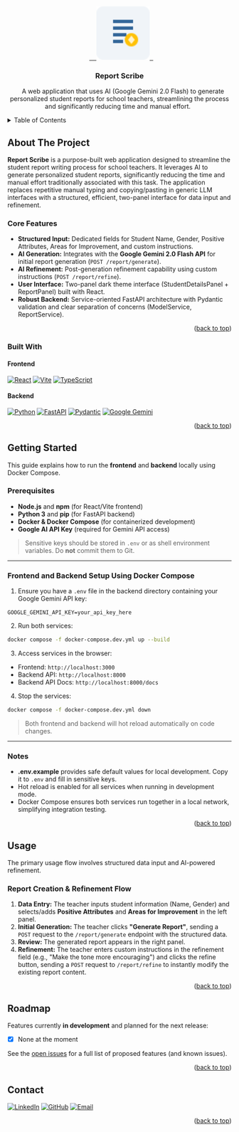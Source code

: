 <a id="readme-top"></a>

<div align="center">
  <a href="https://github.com/keithchewzk/report-scribe">
    <img src="frontend/public/report-scribe.svg" alt="Logo" width="120" height="120">
  </a>

<h3 align="center">Report Scribe</h3>

<p align="center">
    A web application that uses AI (Google Gemini 2.0 Flash) to generate personalized student reports for school teachers, streamlining the process and significantly reducing time and manual effort.
  </p>

</div>

<details>
  <summary>Table of Contents</summary>
  <ol>
    <li>
      <a href="#about-the-project">About The Project</a>
      <ul>
        <li><a href="#built-with">Built With</a></li>
      </ul>
    </li>
    <li>
      <a href="#getting-started">Getting Started</a>
      <ul>
        <li><a href="#prerequisites">Prerequisites</a></li>
        <li><a href="#installation">Installation</a></li>
      </ul>
    </li>
    <li><a href="#usage">Usage</a></li>
    <li><a href="#roadmap">Roadmap</a></li>
    <li><a href="#contact">Contact</a></li>
  </ol>
</details>

## About The Project

**Report Scribe** is a purpose-built web application designed to streamline the student report writing process for school teachers. It leverages AI to generate personalized student reports, significantly reducing the time and manual effort traditionally associated with this task. The application replaces repetitive manual typing and copying/pasting in generic LLM interfaces with a structured, efficient, two-panel interface for data input and refinement.

### Core Features

- **Structured Input:** Dedicated fields for Student Name, Gender, Positive Attributes, Areas for Improvement, and custom instructions.
- **AI Generation:** Integrates with the **Google Gemini 2.0 Flash API** for initial report generation (`POST /report/generate`).
- **AI Refinement:** Post-generation refinement capability using custom instructions (`POST /report/refine`).
- **User Interface:** Two-panel dark theme interface (StudentDetailsPanel + ReportPanel) built with React.
- **Robust Backend:** Service-oriented FastAPI architecture with Pydantic validation and clear separation of concerns (ModelService, ReportService).

<p align="right">(<a href="#readme-top">back to top</a>)</p>

### Built With

#### Frontend

[![React][React.js]][React-url] [![Vite][Vite.js]][Vite-url] [![TypeScript][TypeScript.js]][TypeScript-url]

#### Backend 

[![Python][Python.js]][Python-url] [![FastAPI][FastAPI.js]][FastAPI-url] [![Pydantic][Pydantic.js]][Pydantic-url] [![Google Gemini][Gemini.js]][Gemini-url]

<p align="right">(<a href="#readme-top">back to top</a>)</p>

## Getting Started

This guide explains how to run the **frontend** and **backend** locally using Docker Compose.

### Prerequisites

- **Node.js** and **npm** (for React/Vite frontend)
- **Python 3** and **pip** (for FastAPI backend)
- **Docker & Docker Compose** (for containerized development)
- **Google AI API Key** (required for Gemini API access)

> Sensitive keys should be stored in `.env` or as shell environment variables. Do **not** commit them to Git.

---

### Frontend and Backend Setup Using Docker Compose

1. Ensure you have a `.env` file in the backend directory containing your Google Gemini API key:

```env
GOOGLE_GEMINI_API_KEY=your_api_key_here
```

2. Run both services:

```bash
docker compose -f docker-compose.dev.yml up --build
```

3. Access services in the browser:

- Frontend: `http://localhost:3000`
- Backend API: `http://localhost:8000`
- Backend API Docs: `http://localhost:8000/docs`

4. Stop the services:

```bash
docker compose -f docker-compose.dev.yml down
```

> Both frontend and backend will hot reload automatically on code changes.

---

### Notes

- **.env.example** provides safe default values for local development. Copy it to `.env` and fill in sensitive keys.
- Hot reload is enabled for all services when running in development mode.
- Docker Compose ensures both services run together in a local network, simplifying integration testing.

<p align="right">(<a href="#readme-top">back to top</a>)</p>

## Usage

The primary usage flow involves structured data input and AI-powered refinement.

### Report Creation & Refinement Flow

1.  **Data Entry:** The teacher inputs student information (Name, Gender) and selects/adds **Positive Attributes** and **Areas for Improvement** in the left panel.
2.  **Initial Generation:** The teacher clicks **"Generate Report"**, sending a `POST` request to the `/report/generate` endpoint with the structured data.
3.  **Review:** The generated report appears in the right panel.
4.  **Refinement:** The teacher enters custom instructions in the refinement field (e.g., "Make the tone more encouraging") and clicks the refine button, sending a `POST` request to `/report/refine` to instantly modify the existing report content.

<p align="right">(<a href="#readme-top">back to top</a>)</p>

## Roadmap

Features currently **in development** and planned for the next release:

- [x] None at the moment

See the [open issues](https://github.com/keithchewzk/report-scribe/issues) for a full list of proposed features (and known issues).

<p align="right">(<a href="#readme-top">back to top</a>)</p>

## Contact

[![LinkedIn][LinkedIn.badge]][LinkedIn.url] [![GitHub][GitHub.badge]][GitHub.url] [![Email][Email.badge]][Email.url]

<p align="right">(<a href="#readme-top">back to top</a>)</p>

[React.js]: https://img.shields.io/badge/React-20232A?style=for-the-badge&logo=react&logoColor=61DAFB
[React-url]: https://reactjs.org/
[Vite.js]: https://img.shields.io/badge/Vite-646CFF?style=for-the-badge&logo=vite&logoColor=white
[Vite-url]: https://vitejs.dev/
[TypeScript.js]: https://img.shields.io/badge/TypeScript-007ACC?style=for-the-badge&logo=typescript&logoColor=white
[TypeScript-url]: https://www.typescriptlang.org/
[Python.js]: https://img.shields.io/badge/Python-3776AB?style=for-the-badge&logo=python&logoColor=white
[Python-url]: https://www.python.org/
[FastAPI.js]: https://img.shields.io/badge/FastAPI-005571?style=for-the-badge&logo=fastapi
[FastAPI-url]: https://fastapi.tiangolo.com/
[Pydantic.js]: https://img.shields.io/badge/Pydantic-E92063?style=for-the-badge&logo=pydantic&logoColor=white
[Pydantic-url]: https://pydantic.dev/
[Gemini.js]: https://img.shields.io/badge/Google_Gemini-2C80FF?style=for-the-badge&logo=google&logoColor=white
[Gemini-url]: https://ai.google.dev/
[LinkedIn.badge]: https://img.shields.io/badge/-LinkedIn-0077B5?style=for-the-badge&logo=linkedin&logoColor=white
[LinkedIn.url]: https://www.linkedin.com/in/keithchewzikai
[GitHub.badge]: https://img.shields.io/badge/GitHub-100000?style=for-the-badge&logo=github&logoColor=white
[GitHub.url]: https://github.com/keithchewzk
[Email.badge]: https://img.shields.io/badge/Gmail-D14836?style=for-the-badge&logo=gmail&logoColor=white
[Email.url]: mailto:keithchewzk@gmail.com
